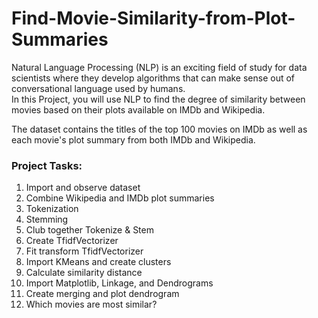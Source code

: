 # Find-Movie-Similarity-from-Plot-Summaries

Natural Language Processing (NLP) is an exciting field of study for data scientists where they develop algorithms that can make sense out of conversational language used by humans.<br> 
In this Project, you will use NLP to find the degree of similarity between movies based on their plots available on IMDb and Wikipedia.<br>

The dataset contains the titles of the top 100 movies on IMDb as well as each movie's plot summary from both IMDb and Wikipedia.<br>
### Project Tasks:

1. Import and observe dataset
2. Combine Wikipedia and IMDb plot summaries
3. Tokenization
4. Stemming
5. Club together Tokenize & Stem
6. Create TfidfVectorizer
7. Fit transform TfidfVectorizer
8. Import KMeans and create clusters
9. Calculate similarity distance
10. Import Matplotlib, Linkage, and Dendrograms
11. Create merging and plot dendrogram
12. Which movies are most similar?
